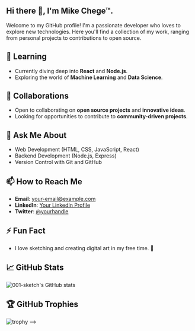 ## Hi there 👋, I'm Mike Chege™.

Welcome to my GitHub profile! I'm a passionate developer who loves to explore new technologies. Here you'll find a collection of my work, ranging from personal projects to contributions to open source.

## 🌱 Learning
- Currently diving deep into **React** and **Node.js**.
- Exploring the world of **Machine Learning** and **Data Science**.

## 👯 Collaborations
- Open to collaborating on **open source projects** and **innovative ideas**.
- Looking for opportunities to contribute to **community-driven projects**.

## 💬 Ask Me About
- Web Development (HTML, CSS, JavaScript, React)
- Backend Development (Node.js, Express)
- Version Control with Git and GitHub

## 📫 How to Reach Me
- **Email**: [your-email@example.com](mailto:your-email@example.com)
- **LinkedIn**: [Your LinkedIn Profile](https://www.linkedin.com/in/yourprofile)
- **Twitter**: [@yourhandle](https://twitter.com/yourhandle)

## ⚡ Fun Fact
- I love sketching and creating digital art in my free time. 🎨

## 📈 GitHub Stats
![001-sketch's GitHub stats](https://github-readme-stats.vercel.app/api?username=001-sketch&show_icons=true&theme=radical)

## 🏆 GitHub Trophies
![trophy](https://github-profile-trophy.vercel.app/?username=001-sketch&theme=onedark)
-->
